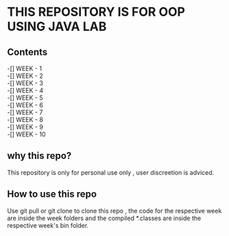 # THIS REPOSITORY IS FOR OOP USING JAVA LAB

## Contents

-[] WEEK - 1 \
-[] WEEK - 2 \
-[] WEEK - 3 \
-[] WEEK - 4\
-[] WEEK - 5\
-[] WEEK - 6\
-[] WEEK - 7\
-[] WEEK - 8\
-[] WEEK - 9\
-[] WEEK - 10

## why this repo?

This repository is only for personal use only , user discreetion is adviced.

## How to use this repo

Use git pull or git clone to clone this repo , the code for the respective week are inside the week folders and the compiled \*.classes are inside the respective week's bin folder.
